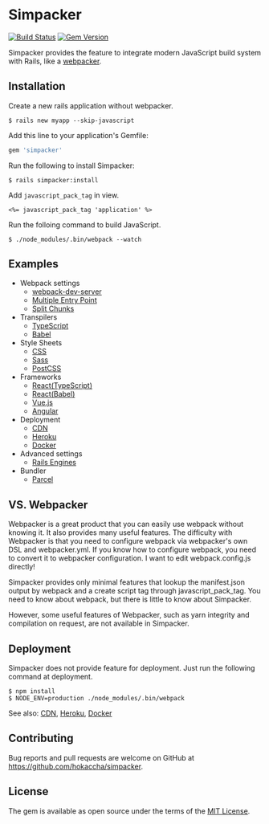 # Simpacker

[![Build Status](https://travis-ci.org/hokaccha/simpacker.svg?branch=master)](https://travis-ci.org/hokaccha/simpacker) [![Gem Version](https://badge.fury.io/rb/simpacker.svg)](https://badge.fury.io/rb/simpacker)

Simpacker provides the feature to integrate modern JavaScript build system with Rails, like a [webpacker](https://github.com/rails/webpacker).

## Installation

Create a new rails application without webpacker.

```
$ rails new myapp --skip-javascript
```

Add this line to your application's Gemfile:

```ruby
gem 'simpacker'
```

Run the following to install Simpacker:

```
$ rails simpacker:install
```

Add `javascript_pack_tag` in view.

```
<%= javascript_pack_tag 'application' %>
```

Run the folloing command to build JavaScript.

```
$ ./node_modules/.bin/webpack --watch
```

## Examples

- Webpack settings
  - [webpack-dev-server](https://github.com/hokaccha/simpacker/tree/master/example/webpack-dev-server)
  - [Multiple Entry Point](https://github.com/hokaccha/simpacker/tree/master/example/multiple-entry-points)
  - [Split Chunks](https://github.com/hokaccha/simpacker/tree/master/example/split-chunks)
- Transpilers
  - [TypeScript](https://github.com/hokaccha/simpacker/tree/master/example/typescript)
  - [Babel](https://github.com/hokaccha/simpacker/tree/master/example/babel)
- Style Sheets
  - [CSS](https://github.com/hokaccha/simpacker/tree/master/example/css)
  - [Sass](https://github.com/hokaccha/simpacker/tree/master/example/sass)
  - [PostCSS](https://github.com/hokaccha/simpacker/tree/master/example/postcss)
- Frameworks
  - [React(TypeScript)](https://github.com/hokaccha/simpacker/tree/master/example/react-typescript)
  - [React(Babel)](https://github.com/hokaccha/simpacker/tree/master/example/react-babel)
  - [Vue.js](https://github.com/hokaccha/simpacker/tree/master/example/vue)
  - [Angular](https://github.com/hokaccha/simpacker/tree/master/example/angular)
- Deployment
  - [CDN](https://github.com/hokaccha/simpacker/tree/master/example/asset-host)
  - [Heroku](https://github.com/hokaccha/simpacker/tree/master/example/heroku)
  - [Docker](https://github.com/hokaccha/simpacker/tree/master/example/docker)
- Advanced settings
  - [Rails Engines](https://github.com/hokaccha/simpacker/tree/master/example/engines)
- Bundler
  - [Parcel](https://github.com/hokaccha/simpacker/tree/master/example/parcel)

## VS. Webpacker

Webpacker is a great product that you can easily use webpack without knowing it. It also provides many useful features. The difficulty with Webpacker is that you need to configure webpack via webpacker's own DSL and webpacker.yml. If you know how to configure webpack, you need to convert it to webpacker configuration. I want to edit webpack.config.js directly!

Simpacker provides only minimal features that lookup the manifest.json output by webpack and a create script tag through javascript_pack_tag. You need to know about webpack, but there is little to know about Simpacker.

However, some useful features of Webpacker, such as yarn integrity and compilation on request, are not available in Simpacker.

## Deployment

Simpacker does not provide feature for deployment. Just run the following command at deployment.

```
$ npm install
$ NODE_ENV=production ./node_modules/.bin/webpack
```

See also: [CDN](https://github.com/hokaccha/simpacker/tree/master/example/asset-host), [Heroku](https://github.com/hokaccha/simpacker/tree/master/example/heroku), [Docker](https://github.com/hokaccha/simpacker/tree/master/example/docker)

## Contributing

Bug reports and pull requests are welcome on GitHub at https://github.com/hokaccha/simpacker.

## License

The gem is available as open source under the terms of the [MIT License](https://opensource.org/licenses/MIT).
